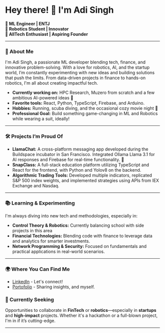 # Hey there! 👋 I'm Adi Singh

**🚀 ML Engineer | ENTJ**  
**🔬 Robotics Student | Innovator**  
**💼 AllTech Enthusiast | Aspiring Founder**  

---

### 🚀 About Me

I'm Adi Singh, a passionate ML developer blending tech, finance, and innovative problem-solving. With a love for robotics, AI, and the startup world, I’m constantly experimenting with new ideas and building solutions that push the limits. From data-driven projects in finance to hands-on robotics, I'm all about creating impactful tech.

- **Currently working on:** HPC Research, Muzero from scratch and a few ambitious AI-powered ideas 🚀
- **Favorite tools:** React, Python, TypeScript, Firebase, and Arduino.
- **Hobbies:** Running, scuba diving, and the occasional cozy movie night 🎥  
- **Professional Goal:** Build something game-changing in ML and Robotics while wearing a suit, ideally!

---

### 🛠️ Projects I’m Proud Of

- **LlamaChat:** A cross-platform messaging app developed during the Buildspace incubator in San Francisco. Integrated Ollama Llama 3.1 for AI responses and Firebase for real-time functionality. 📲
- **SnapClass:** A full-stack education platform utilizing TypeScript and React for the frontend, with Python and Yolov8 on the backend.
- **Algorithmic Trading Tools:** Developed multiple indicators, replicated S&P 500 index weights, and implemented strategies using APIs from IEX Exchange and Nasdaq.
---

### 📚 Learning & Experimenting

I'm always diving into new tech and methodologies, especially in:
- **Control Theory & Robotics:** Currently balancing school with side projects in this area
- **Financial Technologies:** Blending code with finance to leverage data and analytics for smarter investments.
- **Network Programming & Security:** Focused on fundamentals and practical applications in real-world scenarios.

---

### 🌍 Where You Can Find Me

- [LinkedIn](https://www.linkedin.com/in/adisinghwork/) - Let's connect!
- [Portofolio](https://adisingh.com) - Sharing insights, and myself.


### 👀 Currently Seeking

Opportunities to collaborate in **FinTech** or **robotics**—especially in **startups** and **high-impact** projects. Whether it's a hackathon or a full-blown project, I'm in if it’s cutting-edge.

---

